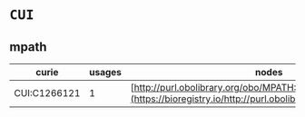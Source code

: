 # `CUI`
## mpath
| curie        |   usages | nodes                                                                                                       |
|--------------|----------|-------------------------------------------------------------------------------------------------------------|
| CUI:C1266121 |        1 | [http://purl.obolibrary.org/obo/MPATH:824](https://bioregistry.io/http://purl.obolibrary.org/obo/MPATH:824) |
